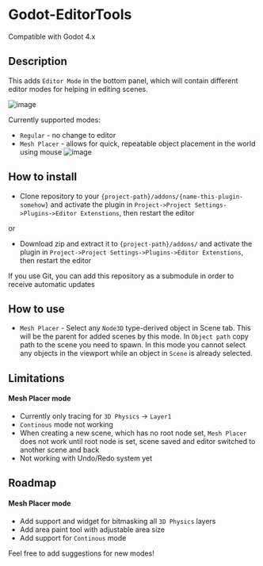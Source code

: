 # Godot-EditorTools
Compatible with Godot 4.x

## Description
This adds `Editor Mode` in the bottom panel, which will contain different editor modes for helping in editing scenes.

![image](https://user-images.githubusercontent.com/17231482/225731162-14b013e4-fc29-4643-ab0a-e89d0daee1d9.png)

Currently supported modes:
- `Regular` - no change to editor
- `Mesh Placer` - allows for quick, repeatable object placement in the world using mouse
![image](https://user-images.githubusercontent.com/17231482/225785870-f1077d34-007b-4da4-abbe-1c2a49944ddc.png)


## How to install
- Clone repository to your `{project-path}/addons/{name-this-plugin-somehow}` and activate the plugin in `Project->Project Settings->Plugins->Editor Extenstions`, then restart the editor

or
- Download zip and extract it to `{project-path}/addons/` and activate the plugin in `Project->Project Settings->Plugins->Editor Extenstions`, then restart the editor

If you use Git, you can add this repository as a submodule in order to receive automatic updates

## How to use
- `Mesh Placer` - Select any `Node3D` type-derived object in Scene tab. This will be the parent for added scenes by this mode. In `Object path` copy path to the scene you need to spawn. In this mode you cannot select any objects in the viewport while an object in `Scene` is already selected.

## Limitations

#### Mesh Placer mode
- Currently only tracing for `3D Physics` -> `Layer1`
- `Continous` mode not working
- When creating a new scene, which has no root node set, `Mesh Placer` does not work until root node is set, scene saved and editor switched to another scene and back
- Not working with Undo/Redo system yet

## Roadmap

#### Mesh Placer mode
- Add support and widget for bitmasking all `3D Physics` layers
- Add area paint tool with adjustable area size
- Add support for `Continous` mode

Feel free to add suggestions for new modes!
